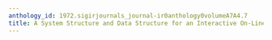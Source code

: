 ```yaml
---
anthology_id: 1972.sigirjournals_journal-ir0anthology0volumeA7A4.7
title: A System Structure and Data Structure for an Interactive On-Line Thesaurus
---
```

